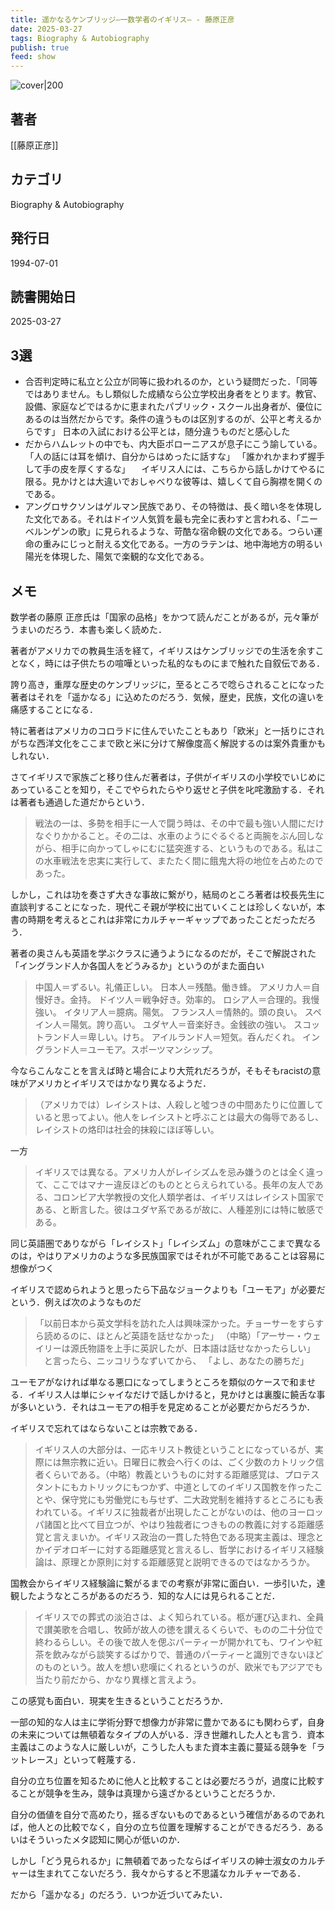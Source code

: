 ```yaml
---
title: 遥かなるケンブリッジ―一数学者のイギリス― - 藤原正彦
date: 2025-03-27
tags: Biography & Autobiography
publish: true
feed: show
---
```

![cover|200](http://books.google.com/books/content?id=uJtcDAAAQBAJ&printsec=frontcover&img=1&zoom=1&edge=curl&source=gbs_api)
## 著者
[[藤原正彦]]
## カテゴリ
Biography & Autobiography
## 発行日
1994-07-01
## 読書開始日
2025-03-27

## 3選
 - 合否判定時に私立と公立が同等に扱われるのか，という疑問だった．「同等ではありません。もし類似した成績なら公立学校出身者をとります。教官、設備、家庭などではるかに恵まれたパブリック・スクール出身者が、優位にあるのは当然だからです。条件の違うものは区別するのが、公平と考えるからです」 日本の入試における公平とは，随分違うものだと感心した
 - だからハムレットの中でも、内大臣ポローニアスが息子にこう諭している。 「人の話には耳を傾け、自分からはめったに話すな」 「誰かれかまわず握手して手の皮を厚くするな」 　イギリス人には、こちらから話しかけてやるに限る。見かけとは大違いでおしゃべりな彼等は、嬉しくて自ら胸襟を開くのである。
 - アングロサクソンはゲルマン民族であり、その特徴は、長く暗い冬を体現した文化である。それはドイツ人気質を最も完全に表わすと言われる、「ニーベルンゲンの歌」に見られるような、苛酷な宿命観の文化である。つらい運命の重みにじっと耐える文化である。一方のラテンは、地中海地方の明るい陽光を体現した、陽気で楽観的な文化である。
## メモ

数学者の藤原 正彦氏は「国家の品格」をかつて読んだことがあるが，元々筆がうまいのだろう．本書も楽しく読めた．

著者がアメリカでの教員生活を経て，イギリスはケンブリッジでの生活を余すことなく，時には子供たちの喧嘩といった私的なものにまで触れた自叙伝である．

誇り高き，重厚な歴史のケンブリッジに，至るところで唸らされることになった著者はそれを「遥かなる」に込めたのだろう．気候，歴史，民族，文化の違いを痛感することになる．

特に著者はアメリカのコロラドに住んでいたこともあり「欧米」と一括りにされがちな西洋文化をここまで欧と米に分けて解像度高く解説するのは案外貴重かもしれない．

さてイギリスで家族ごと移り住んだ著者は，子供がイギリスの小学校でいじめにあっていることを知り，そこでやられたらやり返せと子供を叱咤激励する．それは著者も通過した道だからという．

> 戦法の一は、多勢を相手に一人で闘う時は、その中で最も強い人間にだけなぐりかかること。その二は、水車のようにぐるぐると両腕をぶん回しながら、相手に向かってしゃにむに猛突進する、というものである。私はこの水車戦法を忠実に実行して、またたく間に餓鬼大将の地位を占めたのであった。

しかし，これは功を奏さず大きな事故に繋がり，結局のところ著者は校長先生に直談判することになった．現代こそ親が学校に出ていくことは珍しくないが，本書の時期を考えるとこれは非常にカルチャーギャップであったことだっただろう．

著者の奥さんも英語を学ぶクラスに通うようになるのだが，そこで解説された「イングランド人か各国人をどうみるか」というのがまた面白い

> 中国人＝ずるい。礼儀正しい。
> 日本人＝残酷。働き蜂。
> アメリカ人＝自慢好き。金持。
> ドイツ人＝戦争好き。効率的。
> ロシア人＝合理的。我慢強い。
> イタリア人＝臆病。陽気。
> フランス人＝情熱的。頭の良い。
> スペイン人＝陽気。誇り高い。
> ユダヤ人＝音楽好き。金銭欲の強い。
> スコットランド人＝卑しい。けち。
> アイルランド人＝短気。呑んだくれ。
> イングランド人＝ユーモア。スポーツマンシップ。

今ならこんなことを言えば時と場合により大荒れだろうが，そもそもracistの意味がアメリカとイギリスではかなり異なるようだ．

> （アメリカでは）レイシストは、人殺しと噓つきの中間あたりに位置していると思ってよい。他人をレイシストと呼ぶことは最大の侮辱であるし、レイシストの烙印は社会的抹殺にほぼ等しい。

一方

>イギリスでは異なる。アメリカ人がレイシズムを忌み嫌うのとは全く違って、ここではマナー違反ほどのものととらえられている。長年の友人である、コロンビア大学教授の文化人類学者は、イギリスはレイシスト国家である、と断言した。彼はユダヤ系であるが故に、人種差別には特に敏感である。

同じ英語圏でありながら「レイシスト」「レイシズム」の意味がここまで異なるのは，やはりアメリカのような多民族国家ではそれが不可能であることは容易に想像がつく

イギリスで認められようと思ったら下品なジョークよりも「ユーモア」が必要だという．例えば次のようなものだ

>「以前日本から英文学科を訪れた人は興味深かった。チョーサーをすらすら読めるのに、ほとんど英語を話せなかった」
（中略）「アーサー・ウェイリーは源氏物語を上手に英訳したが、日本語は話せなかったらしい」 　と言ったら、ニッコリうなずいてから、 「よし、あなたの勝ちだ」

ユーモアがなければ単なる悪口になってしまうところを類似のケースで和ませる．イギリス人は単にシャイなだけで話しかけると，見かけとは裏腹に饒舌な事が多いという．それはユーモアの相手を見定めることが必要だからだろうか．

イギリスで忘れてはならないことは宗教である．

> イギリス人の大部分は、一応キリスト教徒ということになっているが、実際には無宗教に近い。日曜日に教会へ行くのは、ごく少数のカトリック信者くらいである。（中略）教義というものに対する距離感覚は、プロテスタントにもカトリックにもつかず、中道としてのイギリス国教を作ったことや、保守党にも労働党にも与せず、二大政党制を維持するところにも表われている。イギリスに独裁者が出現したことがないのは、他のヨーロッパ諸国と比べて目立つが、やはり独裁者につきものの教義に対する距離感覚と言えまいか。イギリス政治の一貫した特色である現実主義は、理念とかイデオロギーに対する距離感覚と言えるし、哲学におけるイギリス経験論は、原理とか原則に対する距離感覚と説明できるのではなかろうか。

国教会からイギリス経験論に繋がるまでの考察が非常に面白い．一歩引いた，達観したようなところがあるのだろう．知的な人には見られることだ．

> イギリスでの葬式の淡泊さは、よく知られている。柩が運び込まれ、全員で讃美歌を合唱し、牧師が故人の徳を讃えるくらいで、ものの二十分位で終わるらしい。その後で故人を偲ぶパーティーが開かれても、ワインや紅茶を飲みながら談笑するばかりで、普通のパーティーと識別できないほどのものという。故人を想い悲嘆にくれるというのが、欧米でもアジアでも当たり前だから、かなり異様と言えよう。

この感覚も面白い．現実を生きるということだろうか．

一部の知的な人は主に学術分野で想像力が非常に豊かであるにも関わらず，自身の未来については無頓着なタイプの人がいる．浮き世離れした人とも言う．資本主義はこのような人に厳しいが，こうした人もまた資本主義に蔓延る競争を「ラットレース」といって軽蔑する．

自分の立ち位置を知るために他人と比較することは必要だろうが，過度に比較することが競争を生み，競争は真理から遠ざかるということだろうか．

自分の価値を自分で高めたり，揺るぎないものであるという確信があるのであれば，他人との比較でなく，自分の立ち位置を理解することができるだろう．あるいはそういったメタ認知に関心が低いのか．

しかし「どう見られるか」に無頓着であったならばイギリスの紳士淑女のカルチャーは生まれてこないだろう．我々からすると不思議なカルチャーである．

だから「遥かなる」のだろう．いつか近づいてみたい．